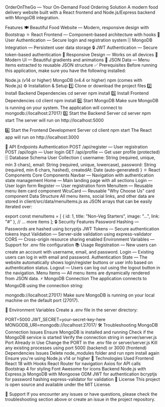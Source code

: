 OrderOnTheGo — Your On-Demand Food Ordering Solution
A modern food delivery website built with a React frontend and Node.js/Express backend with MongoDB integration.

Features
🍽️ Beautiful Food Website — Modern, responsive design with Bootstrap
⚛️ React Frontend — Component-based architecture with hooks
🔐 User Authentication — Secure login and registration system
🗄️ MongoDB Integration — Persistent user data storage
🔒 JWT Authentication — Secure token-based authentication
📱 Responsive Design — Works on all devices
🎨 Modern UI — Beautiful gradients and animations
🔄 JSON Data — Menu items extracted to reusable JSON structure
✅ Prerequisites
Before running this application, make sure you have the following installed:

Node.js (v14 or higher)
MongoDB (v4.4 or higher)
npm (comes with Node.js)
⚙️ Installation & Setup
1️⃣ Clone or download the project files
2️⃣ Install Backend Dependencies
cd server
npm install
3️⃣ Install Frontend Dependencies
cd client
npm install
4️⃣ Start MongoDB
Make sure MongoDB is running on your system.
The application will connect to mongodb://localhost:27017/
5️⃣ Start the Backend Server
cd server
npm start
The server will run on http://localhost:5000

6️⃣ Start the Frontend Development Server
cd client
npm start
The React app will run on http://localhost:3000

🔗 API Endpoints
Authentication
POST /api/register — User registration
POST /api/login — User login
GET /api/profile — Get user profile (protected)
🗄️ Database Schema
User Collection
{
  username: String (required, unique, min 3 chars),
  email: String (required, unique, lowercase),
  password: String (required, min 6 chars, hashed),
  createdAt: Date (auto-generated)
}
⚛️ React Components
Core Components
Navbar — Navigation with authentication state management
Home — Main landing page with all sections
Login — User login form
Register — User registration form
MenuItem — Reusable menu item card component
WcuCard — Reusable "Why Choose Us" card component
Data Structure
All menu items, social links, and other data are stored in client/src/data/menuItems.js as JSON arrays that can be easily iterated over:

export const menuItems = [
  {
    id: 1,
    title: "Non-Veg Starters",
    image: "...",
    link: "#"
  },
  // ... more items
];
🔒 Security Features
Password Hashing — Passwords are hashed using bcryptjs
JWT Tokens — Secure authentication tokens
Input Validation — Server-side validation using express-validator
CORS — Cross-origin resource sharing enabled
Environment Variables — Support for .env file configuration
📚 Usage
Registration — New users can create an account with username, email, and password.
Login — Existing users can log in with email and password.
Authentication State — The website automatically shows login/register buttons or user info based on authentication status.
Logout — Users can log out using the logout button in the navigation.
Menu Items — All menu items are dynamically rendered from JSON data.
⚡ MongoDB Connection
The application connects to MongoDB using the connection string:

mongodb://localhost:27017/
Make sure MongoDB is running on your local machine on the default port (27017).

🔑 Environment Variables
Create a .env file in the server directory:

PORT=5000
JWT_SECRET=your-secret-key-here
MONGODB_URI=mongodb://localhost:27017/
🛠️ Troubleshooting
MongoDB Connection Issues
Ensure MongoDB is installed and running
Check if the MongoDB service is started
Verify the connection string in server/server.js
Port Already in Use
Change the PORT in the .env file or server/server.js
Kill any existing processes using port 5000 (backend) or 3000 (frontend)
Dependencies Issues
Delete node_modules folder and run npm install again
Ensure you're using Node.js v14 or higher
🧰 Technologies Used
Frontend
React 18 with Hooks
React Router for navigation
Axios for API calls
Bootstrap 4 for styling
Font Awesome for icons
Backend
Node.js with Express.js
MongoDB with Mongoose ODM
JWT for authentication
bcryptjs for password hashing
express-validator for validation
📄 License
This project is open source and available under the MIT License.

🙌 Support
If you encounter any issues or have questions, please check the troubleshooting section above or create an issue in the project repository.
